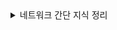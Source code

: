 <details markdown = "1">
<summary>네트워크 간단 지식 정리</summary>

- `네트워크` : 노드와 링크가 서로 연결되어 있으며 리소스를 공유하는 집합을 의미합니다.
- `노드` : 서버, 라우터, 스위치등 네트워크 장치
- `링크(엣지)` : 노드와 노드를 연결하는 매체, 유선 또는 무선과 같은 연결매체(와이파이나 LAN)
- `트래픽` : 특정 시점에 링크 내의 흐르는 데이터의 양 (트래픽 이많다 == 흐르는 데이터가 많아졌다, 처리량이 많다 == 처리되는 트래픽이 많다)
- `대역폭` : 주어진 시간 동안 네트워크 연결을 통해 흐를 수 있는 최대 비트 수 or 최대로 처리할 수 있는 트래픽
- `RTT(Round Trip Time)` : 데이터 패킷이 송신자로부터 수신자까지 가는 시간과 그 반대 방향으로 돌아오는 전체 시간을 의미
- `네트워크 토폴로지` : 네트워크에 참여하는 링크 및 노드들의 배치 형태 및 망구성방식을 의미(버스,스타,트리 형 존재), 병목현상을 해결하는 척도
- `버스 토폴로지` : (하나의 링크에 여러 노드 있는 형태) 소규모 네트워크 구축하기 쉽고, 한 노드 장애나도 따른데 영향 X, 메인 링크에 많은 트래픽 생기면 정체 현상 발생, 메인 링크 망가지면 문제
- `스타 토폴로지` : (중앙에 노드를 기반으로 연결된 형태) 중앙 노드 아닌 한 노드에 장애 발생 시 따른 영향 X, 다른 노드 가려면 중앙 노드 거쳐야함(중앙에 방화벽), 안정적, 중앙 노드 에러 시 큰 문제
- `트리 토폴로지(계층적)` : 노드 추가 삭제는 보통, 리프 노드 에러는 나머지 영향 X, 특정 노드 트래픽 집중시 하위 노드에 영향, 루트 노드 문제 시 다 문제(백본 케이블 기반으로 연결)
- `백본 케이블` : 여러 소형 네트워크를 묶어 대규모 파이프 라인을 통해, 높은 대역폭으로 다른 네트워크 집합과 연결되는 네트워크
- `링형 토폴로지` : (고리 형태), 연결리스트 처럼 노드 추가 삭제 쉬움, 토큰을 기반으로 연속적으로 노드 거치며, 권한이 없는 노드는 데이터 안받음, 토큰이 없는 노드는 통신 참여 불가
- `메시 토폴로지` : (그물망으로 다 연결된 상태) 노드 추가 및 삭제 어려움(많이 연결되어있어서), 안정성은 높음(한 노드 장애 나도 다른 노드 영향 X), 트래픽 분산, 구축 비용이 고가라는 단점
- `병목현상(bottleNek)` : 트래픽에 의해 데이터의 흐름이 제한된 상황(토폴로지를 안다면 어떤 회선 또는 서버의 용량을 증가시켜야 하는지 파악 가능)
- `유니캐스트` : 1대1 통신으로 대표적으로 HTTP 통신
- `멀티캐스트` : 1대N 통신으로 연결된 모든 노드들에게 데이터를 전달하지는 않고, 특정 그룹에게만 데이터를 전달
- `애니캐스트` : 연결된 모든 노드에게 데이터를 전달(대표적으로 ARP)
- `근거리 통신망(LAN)` : 근거리 통신망으로, 높은 안정성과 속도를 가집니다. 하나의 논리적 주소인 IP를 기반으로 여러개의 물리적 주소인 MAC 주소로 구별하는 네트워크(허브나 스위치로 연결됨)<br>
- `대도시 통신망(MAN)` : 도시와 도시의 통신망을 뜻하며 2개 이상의 LAN이 연결되어 구성됩니다.(라우터 브리지 등으로 연결되어 있음)
- `광역 통신망(WAN)` : 국가와 국가와의 통신, 제일 혼잡
- `TCP/IP 4계층` : 장치들이 인터넷 상에서 데이터를 주고받을 때 쓰는 독립적인 프로토콜 집합
- `애플리케이션 계층` : HTTP, SMTP, SSH, FTP 등이 있다. 웹 서비스, 이메일 등 서비스를 실질적으로 사람들에게 제공하는 층
- `전송 계층` : TCP, UDP등이 있다. 애플리케이션 계층에서 받은 메세지를 기반으로 세그먼트 또는 데이터그램으로 쪼개고, 데이터가 오류없이 순서대로 전달되도록 하는 층
- `인터넷 계층(network 계층)` : IP, ICMP, ARP 등이 있음. 세그먼트 또는 데이터그램을 패킷화하여 목적지로 전송하는 역할
- `링크 계층` : 물리 계층 + 데이터 링크 계층, 전선 광섬유 등이 있다. 데이터가 네트워크를 통해 물리적으로 전송되는 방식 정의
- `캡슐화` : 캡슐화는 데이터를 보낼때(송신자 -> 수신자), 데이터가 각 계층을 지나며 각 계층의 특징들이 담긴 헤더들이 붙여지는 과정 의미
- `비캡슐화` : 캡슐화 역과정, 캡슐화된 데이터를 역순으로 제거하면서 응용계층까지 도달하는 괒어
- `PDU(Protocol Data Unit)`: 각 계층의 데이터 단위
    - 애플리케이션(메세지), TCP(세그먼트), UDP(데이터그램), 인터넷(패킷), 데이터 링크(프레임), 물리계층(비트)
- `세그먼트 or 데이터 그램` : 적절한 크기로 쪼갠 조각
- `패킷` : 세그먼트에 SP(송신자 IP)와 DP(수신자 IP)가 포함된 IP헤더가 붙은 형태의 조각
- `프레임` : MAC 주소 헤더와 CRC/체크섬 트레일러가 붙은 조각
- `MTU(Maximum Transmission Unit)` : 네트워크에 연결된 데이터가 받을 수 있는 최대 데이터 패킷 크기. 이를 기준으로 데이터는 쪼개져서 패킷화 됨
- `SSH(Secure Shell Protocol)` : 보안되지 않은 네트워크에서 네트워크 서비스를 안전하게 운영하기 위한 암호화 네트워크 프로토콜
- `FTP(File Transfer Protocol)` : 노드와 노드간 파일을 전송하는데 사용되는 프로토콜
- `SMTP` : 인터넷을 통해 메일을 보낼때 사용되는 프로토콜
- `TCP` : 가상 회선 패킷 교환 방식 사용, 오류 검사 메커니즘으로 재전송이나 체크섬 사용, 헤더 크기가 가변적
- `UDP` : 데이터 그램 패킷 교환 방식(순서 보장 X), 오류검사는 단순한 체크섬만 제공, 헤더가 8바이트로 고정, 쓰리웨이 포웨이 핸드쉐잌도 안함
- `ICMP(Internet Control Message Protocol)` : 노드와 노드사이에서 통신이 잘되나 확인하는 프로토콜
- `3-웨이 핸드쉐이크` : TCP의 연결 성립 과정. 
    - 클라이언트는 서버에 클라이언트의 ISN(고유번호)을 담아 SYN을 보냄(SYN 단계)
    - 서버는 클라이언트의 SYN을 수신하고, 서버의 ISN을 보내며, 승인번호로 클라이언트의 ISN + 1을 보냄(SYN/ACK)
    - 클라이언트는 서버의 ISN+1한 값인 승인번호를 담아 ACK를 서버에 보냄(ACK)
- `ISN` : TCP 기반 통신에서, 각각의 새연결에 할당된 고유한 시퀀스 번호
- `라우팅` : 네트워크에서 패킷(데이터)를 보낼때 최적의 경로를 선택하는 과정이며 라우터가 이를 수행. 데이터는 목적지로 가능동안 여러 라우터를 거치며 여러 번 라우팅 수행
- `라우터` : 네트워크 사이에서 데이터를 전달하는 장치로, 둘 이상의 서로 다른 네트워크에 연결. 데이터를 목적지로 보낼 때 최적의 경로를 결정하고, 경로가 결정되면 해당 경로로 데이터를 넘겨주는 일을 수행(라우팅 테이블 기반)<br>
- `게이트 웨이` : 서로 다른 네트워크나 프로토콜 간의 통신을 가능하게 하는 장치(라우터랑 비슷)
- `홉` : 데이터 패킷이 소스에서 목적지로 전송되는 동안 거치는 네트워크 장치(예 : 라우터) 숫자
- `IP주소` : 인터넷 프로토콜에 할당된 장치의 고유한 숫자 주소로, 네트워크 상에서 특정 장치를 식별하기 위해 사용
- `MAC주소` : NIC(네트워크 인터페이스 카드)에 할당된 고유한 하드웨어 주소로, 물리적 네트워크 상에서 장치를 식별하기 위해 사용
- `ARP(Address Resolution Protocol)` : IP 주소를 기반으로 해당 장치의 MAC 주소를 알아내기 위한 프로토콜 (반대로 하면 RARP)
    - MAC 주소 찾기 위해 브로드 캐스팅을 통해 데이터를 연결된 네트워크 장치에 모두 보냄
    - 맞는 장치가 있다며해당 장치는 유니캐스트로 데이터를 전달해 주소를 찾음
- `IPV4` : 32비트로 표현되는 주소체계로 8비트씩 4개로 구분(10진수로 표현)
- `IPV6` : 128비트로 표현되는 주소체계로 16비트씩 8개로 구분(16진수로 표현)
    - IPV6에는 데이터 패킷을 암호화하는 IPSec이 내장되어있고, 불필요한 필드를 제거하여 빠른 처리가 가능(보안도 좋고)
- `서브넷 마스크` : IP주소의 네트워크 부분과 호스트 부분을 구분하는데 사용. 4개의 8비트 옥텟으로 구성되어있음.(네트워크 주소 부분은 모두 1, 호스트 주소는 0)
- `IP 주소 클래스` : 주소 공간 효율적으로 관리하기 위해 클래스로 나누어짐.클래스 A에서 네트워크 주소는 첫 옥텟, 나머지는 호스트 주소. B는 1,2옥텟이 네트워크 나머지 호스트, C는 1,2,3 옥텟이 네트워크 나머지 호스트
- `프라이빗 IP` : 네트워크 내부(ex: 가정 회사)에서만 사용되는 주소로, 전세계적으로 유일하진 않지만 하나의 네트워크 내에서 유일함, 외부에서 직접 접근은 불가
- `공용 IP` : 인터넷 서비스 공급자에 의해 할당되는, 전세계 유일한 IP주소, 외부에서 접근 가능
- `NAT(Network Address Translation)` : 사설 IP를 공인 IP로 변환하거나, 반대로 변환하는 기술. 라우터나 방화벽에서(공유기도) 주로 사용되며, 내부 네트워크의 기기가 외부와 통신할때 IP 주소변환 담당
- `대칭 암호화` : 암호화와 복호화에 같은 키를 사용하는 방식(AES, DES)
- `비대칭 암호화` : 암호화와 복호화에 사용하는 키가 다른 방식. 공개키로 암호화하면 비밀키로만 복호화 가능(RSA, ECC, DSA)
- `TLS` : 웹 브라우저와 서버간의 통신을 암호화하여 다양한 공격으로부터 보호하는 프로토콜, SSL 후속 버전. HTTPS를 가능하게 하는 프로토콜.
- `로컬 스토리지` : 웹 스토리지 객체로 브라우저 내에 key:value 형태로 오리진에 종속되어 저장되는 데이터
    - 로컬 스토리지의 경우엔 탭이나 창을 닫어도, 만료 안됨. 캐시를 위해 주로 사용. 사용자 행위나 로그인을 유지하기 위한 값등으로 사용되며, 여기 있는건 자동으로 서버 전송X(쿠키는 전송됨)
- `오리진` : 프로토콜 + 호스트 네임 + port 형식 -> ex)search.shopping.naver.com
- `웹 캐싱 사용 이유` : 로그인 유지, 캐싱, 자동완성 등
- `세션 스토리지` : 로컬 스토리지와 개념 같게 말해도됨, 근데 사용자가 탭을 닫으면 데이터가 만료된다는 특징
- `쿠키` : 웹 캐시와 관련있음, 브라우저에 저장된 데이터 조각. 보통 서버에서 먼저 쿠키를 만들어 Set-Cookie 헤더에 추가해서 보내면, 클라이언트에서 요청헤더 Cookie에 설정되어 자동으로 서버에 전달되고 브라우저에도 저장됨
    - 세션 쿠키 : Expires 또는 Max-Age 적용 안한거. 브라우저 종료되면 쿠키도 사라짐
    - 영구 쿠키 : Expires, Max-Age 적용해서. 특정 날짜 또는 기간 지나며 삭제되는 쿠키. 브라우저 닫을때 만료 X
    - Secure : https로만 쿠키를 주고받을 수 있게 하는 옵션
    - httpOnly : 공격자가 자바스크립트로 뺴낼수 없게함
- `로컬, 세션 스토리지, 쿠키의 공통점과 차이점` : 브라우저에 캐싱을 함으로서 서버로의 요청을 줄여 부하 방지함
- `세션, 세션 ID` : 세션이란 서버와 클라이언트의 연결이 활성화된 상태 의미, ID는 웹 서버 또는 DB에 저장되는 클라이언트에 대한 유니크 ID
- `세션 기반 로그인 프로세스` : 처음 로그인 -> 세션 ID 생성 -> 서버에서 세션 ID를 쿠키로 설정해서 클라이언트에 전달 -> 클라이언트가 서버에 요청 보낼때 세션 ID를 추가해서 보냄 -> 이를 통해 전에 로그인한 아이디인지 확인 가능
- `토큰 기반 인증` : refresh토큰과 access 토큰 두개를 기반으로 구현. 보통 액세스(인증위한)는 짧게, 리프레시 길게
- `HTTP 상태 코드` : 1xx는 요청 잘 받았고 처리하는 중, 2xx 요청 잘 처리 후 데이터 보냄, 3xx : 클라이언트 요청에 대한 완료 위해 추가 작업 필요, 4xx : 요청한 페이지 제공할 수 없거나 요청이 잘못됨, 5xx : 서버가 요청을 처리하지 못하는 상태
- `레이어별 네트워크 장치` : `애플리케이션 계층` -> L7 `전송 계층` -> L4 `네트워크 계층` -> 라우터, L3 `데이터 링크 계층` -> L2 스위치, 브리지  `물리 계층` -> NIC, 리피터, ARP
- `L7 스위치` : 로드밸런서라고도 하며, 서버의 부하를 분산함.(서버 이중화 및 보안에 강점) IP, PORT뿐 아니라 url,헤더,쿠키 등을 기반으로 트래픽 분산, 헬스 체크를 통해 장애 발생 서버 확인 후 거기에 트래픽 안보냄
- `헬스 체크` : 정상적인 서버 또는 비 정상적 서버 판별함, 반복적으로 서버에 요청을 보내면서 확인(ex: 3웨이 핸드쉨)
- `L4 스위치` : 패킷의 IP주소와 포트 번호를 통해 트래픽 분산
- `L3 스위치` : L2스위치 기능 + 라우팅을 하는 장비
- `L2 스위치` : 장치들의 MAC 주소를 관리하고, 네트워크 계층에서 받은 패킷을 기반으로 이더넷 프레임을 만들어 목적지 MAC주소에 패킷을 보내주는 역할
- `브리지` : 두개의 LAN을 상호 접속할 수 있도록 하는 통신망 연결 장치
- `리피터` : 신호를 증폭하여 전달하는 장치
- `전 이중화 통신` : 두 장치가 동시에 서로에게 데이터를 송수신 할 수 있는 방식
- `반이중화 통신` : 두 장치 간에 한번에 한방향으로만 데이터를 송수신 할 수 있는 방식(워키토키 같음)
- `서버 과부하` : 서버가 리소스를 소진하여 들어오는 요청을 처리하지 못할때 발생(ex: 503), 이유는 보통 자원의 한계점 도달임. 서버의 CPU 사용량이 80~90프로에 도달하거나, 메모리가 부족해서 계속해서 스와핑이 발생하면 과부하 -> 모니터링을 통한 자원의 적절한 할당 필요
- `AWS 오토 스케일링` : 서비스 이용 불가능 상태 이전 cloud watch가 계속해서 모니터링하고, 자원의 용량을 자동으로 조정하는 방법(용량 조정시 시간 오래걸려 로드 밸런서도 둠)
- `서킷 브레이커` : 서비스 장애를 감지하고 연쇄적으로 생기는 에러를 방지하는 기법. 서비스와 서비스사이에 서킷브레이커 계층두고, 미리 설정해둔 timeout 임계값에 도달하면 서킷 브레이커가 그 이후의 추가호출에 무조건 에러를 반환함 -> 연쇄 오류전파를 끝내는 방법
- `대규모 트래픽 서버 부하 해결` : 오토 스케일링이나, 서킷 브레이커 외에 우선 불필요한 컨텐츠 제거하기. 분산된 서버 네트워크(CDN)를 기반으로 컨텐츠를 제공해서 메인 서버 부하를 줄임. 해당 트래픽 자체가 발생안하도록 캐싱을 사용
</details>